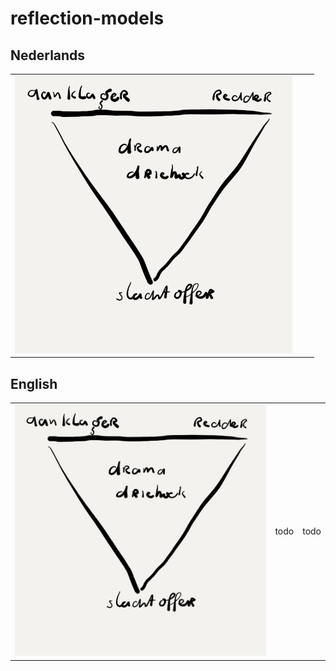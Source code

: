 # reflection-models

## Nederlands

|  |  |  |
|---------|---------|---------|
| [![Dramadriehoek](./images/nl/dramadriehoek.jpg)](./articles/nl/dramadriehoek.md) |  |  |


## English

|  |  |  |
|---------|---------|---------|
| ![Dramadriehoek](./images/nl/dramadriehoek.jpg) | todo | todo |